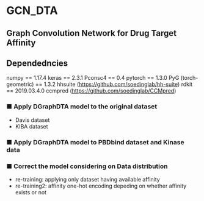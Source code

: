 # GCN_DTA
## Graph Convolution Network for Drug Target Affinity

## Dependedncies
numpy == 1.17.4
keras == 2.3.1
Pconsc4 == 0.4
pytorch == 1.3.0
PyG (torch-geometric) == 1.3.2
hhsuite (https://github.com/soedinglab/hh-suite)
rdkit == 2019.03.4.0
ccmpred (https://github.com/soedinglab/CCMpred)


### ■ Apply DGraphDTA model to the original dataset
- Davis dataset 
- KIBA dataset 

### ■ Apply DGraphDTA model to PBDbind dataset and Kinase data


### ■ Correct the model considering on Data distribution 
- re-training: applying only dataset having available affinity
- re-training2: affinity one-hot encoding depeding on whether affinity exists or not
